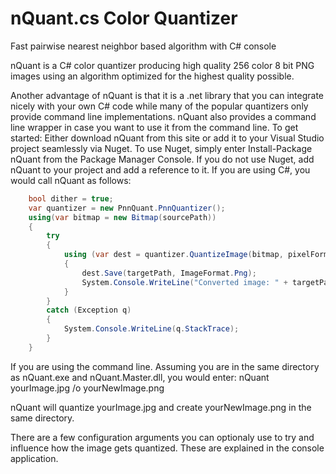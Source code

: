 # nQuant.cs Color Quantizer
Fast pairwise nearest neighbor based algorithm with C# console

nQuant is a C# color quantizer producing high quality 256 color 8 bit PNG images using an algorithm optimized for the highest quality possible.

Another advantage of nQuant is that it is a .net library that you can integrate nicely with your own C# code while many of the popular quantizers only provide command line implementations. nQuant also provides a command line wrapper in case you want to use it from the command line. To get started:
Either download nQuant from this site or add it to your Visual Studio project seamlessly via Nuget. To use Nuget, simply enter Install-Package nQuant from the Package Manager Console.
If you do not use Nuget, add nQuant to your project and add a reference to it.
If you are using C#, you would call nQuant as follows:

```cs
    bool dither = true;
    var quantizer = new PnnQuant.PnnQuantizer();
    using(var bitmap = new Bitmap(sourcePath))
    {
        try
        {                    
            using (var dest = quantizer.QuantizeImage(bitmap, pixelFormat, maxColors, dither))
            {
                dest.Save(targetPath, ImageFormat.Png);
                System.Console.WriteLine("Converted image: " + targetPath);
            }
        }
        catch (Exception q)
        {
            System.Console.WriteLine(q.StackTrace);
        }
    }
```

If you are using the command line. Assuming you are in the same directory as nQuant.exe and nQuant.Master.dll, you would enter:
nQuant yourImage.jpg /o yourNewImage.png

nQuant will quantize yourImage.jpg and create yourNewImage.png in the same directory.

There are a few configuration arguments you can optionaly use to try and influence how the image gets quantized. These are explained in the console application.
